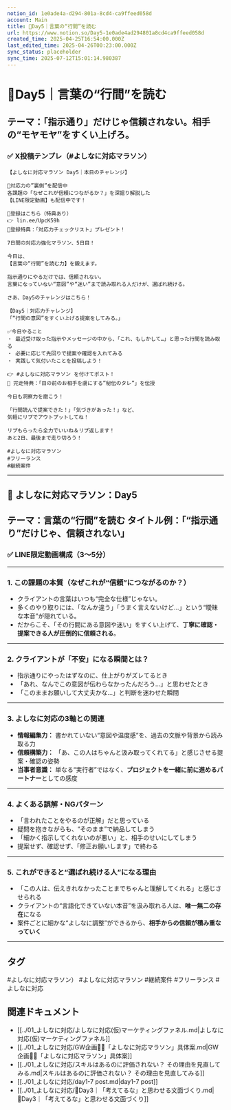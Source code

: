 ```yaml
---
notion_id: 1e0ade4a-d294-801a-8cd4-ca9ffeed058d
account: Main
title: 🔹Day5｜言葉の“行間”を読む
url: https://www.notion.so/Day5-1e0ade4ad294801a8cd4ca9ffeed058d
created_time: 2025-04-25T16:54:00.000Z
last_edited_time: 2025-04-26T00:23:00.000Z
sync_status: placeholder
sync_time: 2025-07-12T15:01:14.980387
---
```

# 🔹Day5｜言葉の“行間”を読む

**テーマ：「指示通り」だけじゃ信頼されない。相手の“モヤモヤ”をすくい上げろ。**
---
### ✅ X投稿テンプレ（#よしなに対応マラソン）
```plain text
【よしなに対応マラソン Day5｜本日のチャレンジ】

👀対応力の”裏側”を配信中
各課題の「なぜこれが信頼につながるか？」を深掘り解説した
【LINE限定動画】も配信中です！

🔻登録はこちら（特典あり）
👉 lin.ee/UpcK59h
🎁登録特典：「対応力チェックリスト」プレゼント！

7日間の対応力強化マラソン、5日目！

今日は、
【言葉の“行間”を読む力】を鍛えます。

指示通りにやるだけでは、信頼されない。
言葉になっていない“意図”や“迷い”まで読み取れる人だけが、選ばれ続ける。

さあ、Day5のチャレンジはこちら！

【Day5｜対応力チャレンジ】
「“行間の意図”をすくい上げる提案をしてみる。」

✅今日やること
・ 最近受け取った指示やメッセージの中から、「これ、もしかして…」と思った行間を読み取る
・ 必要に応じて先回りで提案や確認を入れてみる
・ 実践して気付いたことを投稿しよう！

👉 #よしなに対応マラソン を付けてポスト！
🎁 完走特典：「目の前のお相手を虜にする”秘伝のタレ”」を伝授

今日も洞察力を磨こう！

「行間読んで提案できた！」「気づきがあった！」など、
気軽にリプでアウトプットしてね！

リプもらったら全力でいいね＆リプ返します！
あと2日、最後まで走り切ろう！

#よしなに対応マラソン
#フリーランス
#継続案件
```
---
## 🎥 よしなに対応マラソン：Day5
**テーマ：言葉の“行間”を読む**
**タイトル例：**「“指示通り”だけじゃ、信頼されない」
---
### ✅ LINE限定動画構成（3〜5分）
---
### 1. **この課題の本質（なぜこれが“信頼”につながるのか？）**
- クライアントの言葉はいつも“完全な仕様”じゃない。
- 多くのやり取りには、「なんか違う」「うまく言えないけど…」という“曖昧な本音”が隠れている。
- だからこそ、「その行間にある意図や迷い」をすくい上げて、**丁寧に確認・提案できる人が圧倒的に信頼される**。
---
### 2. **クライアントが「不安」になる瞬間とは？**
- 指示通りにやったはずなのに、仕上がりがズレてるとき
- 「あれ、なんでこの意図が伝わらなかったんだろう…」と思わせたとき
- 「このままお願いして大丈夫かな…」と判断を迷わせた瞬間
---
### 3. **よしなに対応の3軸との関連**
- **情報編集力：** 書かれていない“意図や温度感”を、過去の文脈や背景から読み取る力
- **信頼構築力：** 「あ、この人はちゃんと汲み取ってくれてる」と感じさせる提案・確認の姿勢
- **当事者意識：** 単なる“実行者”ではなく、**プロジェクトを一緒に前に進めるパートナー**としての感度
---
### 4. **よくある誤解・NGパターン**
- 「言われたことをやるのが正解」だと思っている
- 疑問を抱きながらも、“そのまま”で納品してしまう
- 「細かく指示してくれないのが悪い」と、相手のせいにしてしまう
- 提案せず、確認せず、「修正お願いします」で終わる
---
### 5. **これができると“選ばれ続ける人”になる理由**
- 「この人は、伝えきれなかったことまでちゃんと理解してくれる」と感じさせられる
- クライアントの“言語化できていない本音”を汲み取れる人は、**唯一無二の存在**になる
- 案件ごとに細かな“よしなに調整”ができるから、**相手からの信頼が積み重なっていく**
---

## タグ

#よしなに対応マラソン） #よしなに対応マラソン #継続案件 #フリーランス #よしなに対応 

## 関連ドキュメント

- [[../01_よしなに対応/よしなに対応(仮)マーケティングファネル.md|よしなに対応(仮)マーケティングファネル]]
- [[../01_よしなに対応/GW企画🏃‍♂️「よしなに対応マラソン」具体案.md|GW企画🏃‍♂️「よしなに対応マラソン」具体案]]
- [[../01_よしなに対応/スキルはあるのに評価されない？ その理由を見直してみる.md|スキルはあるのに評価されない？ その理由を見直してみる]]
- [[../01_よしなに対応/day1-7 post.md|day1-7 post]]
- [[../01_よしなに対応/🔹Day3｜「考えてるな」と思わせる文面づくり.md|🔹Day3｜「考えてるな」と思わせる文面づくり]]
